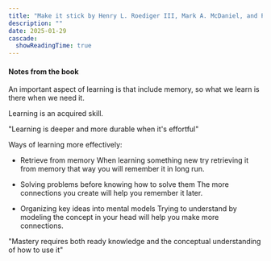 ```yaml
---
title: "Make it stick by Henry L. Roediger III, Mark A. McDaniel, and Peter C. Brown"
description: ""
date: 2025-01-29
cascade:
  showReadingTime: true
---
```


#### Notes from the book

An important aspect of learning is that include memory, so what we learn is there when we need it.

Learning is an acquired skill.

"Learning is deeper and more durable when it's effortful"

Ways of learning more effectively:
- Retrieve from memory
When learning something new try retrieving it from memory that way you will remember it in long run.

- Solving problems before knowing how to solve them
The more connections you create will help you remember it later.

- Organizing key ideas into mental models
Trying to understand by modeling the concept in your head will help you make more connections.

"Mastery requires both ready knowledge and the conceptual understanding of how to use it"


